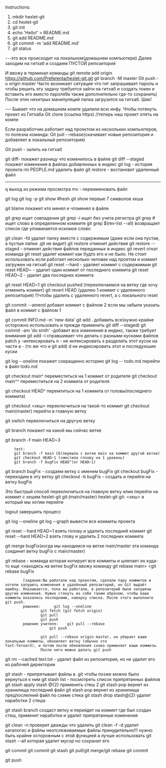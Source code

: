 Instructions:

1. mkdir hexlet-git
2. cd hexlet-git
3. git init
4. echo 'Hello!' > README.md
5. git add README.md
6. git commit -m 'add README.md'
7. git status

---это все происходит на локальном(домашнем компьютере)
Далее заходим на гитхаб и создаем ПУСТОЙ репозиторий

И ввожу в терминал команды
git remote add origin https://github.com/Preferenta/hexlet-git.git
git branch -M master
Git push -u origin master
Часто возникает ситуация что гит запрашивает пароль и чтобы решить эту задачу требуется зайти на гитхаб и создать токен и вставить его вместо пароля9а также дополнительно где-то сохранить)
После этих нехитрых манипуляций папка загрузится на гитхаб.
Шик!

--- Бывает что на домашнем компе удалили всю инфу. Чтобы потянуть проект из Гитхаба
Git clone (ccылка https) //теперь наш проект опять на компе

Если разработчик работает над проектом из нескольких компьютеров, то полезна команда:
Git pull --rebase(скачивает новые репозитория и добавляет в локальный репозитория)

Git push - залить на гитхаб


git diff- покажет разницу что изменилось в файле 
git diff --staged покажет изменения в файлах добавленных в индекс
git log - история проекта
rm PEOPLE.md удалить файл
git restore - востановит удаленный файл 

-----
q выход из режима просмотра
mv - переименовать файл


git log
git log -p
git show #hesh 
git show первые 7 символов хеша

git blame <filename> покажет кто менял и чтоменял в файле

git grep <word> ищет совпадения 
git grep -i <word> ищет без учета регистра
git grep <word> # ищет слово в определенном коммите
git grep <word> $(rev-list --all) возвращает список где упоминается искомое слово

git clean -fd удалит папку вместе с содержимым (даже если она пустая, а пустые папки .git не видит)
git restore отменит действия
git restore --staged - отменит действия файлов переданных в индекс
git revert откат команда
git reset удалят коммит как будто его и не было. Не стоит использовать если работает несколько человек над проетом и коммит загружен на гитхаб
git reset --hard - удаляет коммит с содержимым
git reset HEAD~ - удалит один коммит от последнего коммита
git reset HEAD~2 - удалит два последних коммита

git reset HEAD~1
git checkout pushed (переключаемся на ветку где хочу отменить коммит)
git revert HEAD (удаляю 1 коммит с удаленного репозитория) !!!чтобы удалить с удаленного revert, а с локального reset

git commit --amend добавит коммит с файлом 2 если мы забыли указать файл в коммит с файлом 1

git commit INFO.md -m 'new data'
git add . добавить все(нужно крайне осторожно использовать и прежде применить git diff --staged)
git commit -am 'do smth'  -добавит все изменения в индекс, также требует внимания
git add -i справшивает что делать с разными кусками файлов
patch        y -интексировать
		 n - не интексировать
		 s разделить этот кусок на части
		а - (то же что и git add)
		d не индексировать этот и последуюшие куски

git log --oneline покажет сокращенно историю
git log -- todo.md перейти в файл todo.md

git checkout main^ переместиться на 1 коммит от родителя
git checkout main^^ переместиться на 2 коммита от родителя

git checkout HEAD^ перемтиться на 1 коммита от головы(последнего коммита)

git checkout <хеш> переключиться на такой-то коммит
git checkout main(master) перейти в главную ветку

git switch переключиться на другую ветку

git branch покажет на какой мы сейчас ветке

git branch -f main HEAD~3

		test:
		git branch -f main C6(перешла с ветки main на коммит другой ветки)
		git checkout HEAD~1 (сместила глоову на 1 уровень)
		git branch -f bugFix HEAD^(or HEAD~1)

git branch bugFix - coздаем ветку с именем bugFix 
git checkout bugFix - переходим в эту ветку
git checkout -b bugFix - создать и перейти на ветку bugFix

Это быстрый способ переключиться на главную ветку илии перейти на коммит с хешем
hexlet-git git:(main/master)
hexlet-git git: <хеш> в который мы хотим перейти

logout завершить процесс

git log --oneline
git log --graph вывести все коммиты проекта

git reset --hard HEAD~1 взять голову и удалить последний коммит
git reset --hard HEAD~2 взять глову и удалить 2 последних коммита

git merge bugFix(когда мы находимся на ветке main/master эта команда соединит ветку bugFix с main/master)

git rebase - команда которая копирует все коммиты и шлепает их куда-то еще
	<находясь на ветке bugFix ввожу команду git rebase main>
	<git rebase bugFix

			[задание:Вы работали над проектом, сделали пару коммитов и хотели запушить изменения в удалённый репозиторий, но Git выдаёт ошибку. Оказывается, пока вы работали, в репозиторий были запушены другие изменения. Нужно стянуть их себе таким образом, чтобы ваши коммиты оказались последними, наверху списка. После этого выполните git push.
			решение:      git log --oneline
					git fetch (git fetch origin)
					git pull
					git push
			решение учителя:	git pull --rebase
						git push
							
					git pull --rebase origin master, он убирает ваши локальные коммиты, обновляет ветку (обычно это 					fast-forward), и потом после обновления снова применяет ваши коммиты.
					После него можно делать git push


git rm --cached text.txt - удалит файл из репозитория, но не удалит его из рабочей директории

git stash - припрятывает файлы в .git чтобы позже можно было вернуться к ним
git stash list - посмотреть список припрятанных файлов
git stash apply stash @{2} применить стеш 2
git stash pop вернет из хранилища последний файл
git stash pop вернет из хранилища предпослелний файл по схеме стека
git stash drop stash@{2} удалит наработки 2 стеша

git stash branch создаст ветку и перейдет на коммит где был создан стеш, применит наработки и удалит  припрятанные изменения 

git clean -n проверит дважды что удалить
git clean -f -d удалит каталогис и файлы неотслеживаемые файлы принудительно!!! нужно быть крайне осторожным с этой функцией
а лучше использовать
git stash --all которая удалит мусор но сохранит его





git commit
git commit
git stash
git pull/git merge/git rebase
git commit

git push

